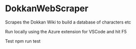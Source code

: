 # DokkanWebScraper
Scrapes the Dokkan Wiki to build a database of characters etc

Run locally using the Azure extension for VSCode and hit F5

Test 
npm run test